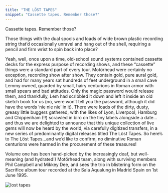 ```yaml
---
title: "THE LÖST TAPES"
snippet: "Cassette tapes. Remember those?"
---
```


Cassette tapes. Remember those?

Those things with the dual spools and loads of wide brown plastic recording string that’d occasionally unravel and hang out of the shell, requiring a pencil and firm wrist to spin back into place?

Yeah, well, once upon a time, old-school sound systems contained cassette decks for the express purpose of recording shows, and these “cassette” things were a standard part of every tour.  Motörhead were certainly no exception, recording show after show. They contain gold, pure aural gold, and had for many years sat hundreds of feet underground in a small cave Lemmy owned, guarded by small, hairy centurions in Roman armor with small spears and bad attitudes. Only the magic password would release them, and thankfully, Lem had scribbled it down and left it inside an old sketch book for us (no, were won’t tell you the password, although it did have the words ’nie nie nie’  in it). There were loads of the dirty, dusty, greasy little buggers gathered, with the likes of Lyon, Liverpool, Hamburg and Chippenham (!!) scrawled in biro on the tiny labels alongside a date…and thus we are delighted to announce that this unique collection of live gems will now be heard by the world, via carefully digitized transfers, in a new series of predominantly digital releases titled The Löst Tapes. So here’s to The Löst Tapes…and we’d like to confirm, no diminutive Roman centurions were harmed in the procurement of these treasures!

Volume one has been hand-picked by the increasingly deaf, but well-meaning (and hydrated!) Motörhead team, along with surviving members Phil Campbell and Mikkey Dee, and sees the trio in blistering form on the Sacrifice album tour recorded at the Sala Aqualung in Madrid Spain on 1st June 1995.        

![lost tapes](https://imotorhead.com/mh/wp-content/uploads/2021/05/Moto%CC%88rhead_The-Lost-Tapes_V1-Madrid_SUPPLY-web.jpg "the lost tapes")